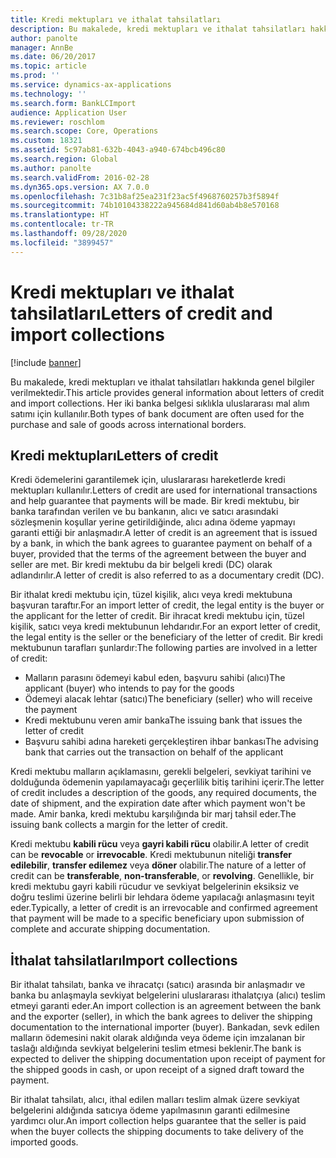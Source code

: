 ```yaml
---
title: Kredi mektupları ve ithalat tahsilatları
description: Bu makalede, kredi mektupları ve ithalat tahsilatları hakkında genel bilgiler verilmektedir. Her iki banka belgesi sıklıkla uluslararası mal alım satımı için kullanılır.
author: panolte
manager: AnnBe
ms.date: 06/20/2017
ms.topic: article
ms.prod: ''
ms.service: dynamics-ax-applications
ms.technology: ''
ms.search.form: BankLCImport
audience: Application User
ms.reviewer: roschlom
ms.search.scope: Core, Operations
ms.custom: 18321
ms.assetid: 5c97ab81-632b-4043-a940-674bcb496c80
ms.search.region: Global
ms.author: panolte
ms.search.validFrom: 2016-02-28
ms.dyn365.ops.version: AX 7.0.0
ms.openlocfilehash: 7c31b8af25ea231f23ac5f4968760257b3f5894f
ms.sourcegitcommit: 74b10104338222a945684d841d60ab4b8e570168
ms.translationtype: HT
ms.contentlocale: tr-TR
ms.lasthandoff: 09/28/2020
ms.locfileid: "3899457"
---
```

# <a name="letters-of-credit-and-import-collections"></a><span data-ttu-id="d1e48-104">Kredi mektupları ve ithalat tahsilatları</span><span class="sxs-lookup"><span data-stu-id="d1e48-104">Letters of credit and import collections</span></span>

[!include [banner](../includes/banner.md)]

<span data-ttu-id="d1e48-105">Bu makalede, kredi mektupları ve ithalat tahsilatları hakkında genel bilgiler verilmektedir.</span><span class="sxs-lookup"><span data-stu-id="d1e48-105">This article provides general information about letters of credit and import collections.</span></span> <span data-ttu-id="d1e48-106">Her iki banka belgesi sıklıkla uluslararası mal alım satımı için kullanılır.</span><span class="sxs-lookup"><span data-stu-id="d1e48-106">Both types of bank document are often used for the purchase and sale of goods across international borders.</span></span>

<a name="letters-of-credit"></a><span data-ttu-id="d1e48-107">Kredi mektupları</span><span class="sxs-lookup"><span data-stu-id="d1e48-107">Letters of credit</span></span>
-----------------

<span data-ttu-id="d1e48-108">Kredi ödemelerini garantilemek için, uluslararası hareketlerde kredi mektupları kullanılır.</span><span class="sxs-lookup"><span data-stu-id="d1e48-108">Letters of credit are used for international transactions and help guarantee that payments will be made.</span></span> <span data-ttu-id="d1e48-109">Bir kredi mektubu, bir banka tarafından verilen ve bu bankanın, alıcı ve satıcı arasındaki sözleşmenin koşullar yerine getirildiğinde, alıcı adına ödeme yapmayı garanti ettiği bir anlaşmadır.</span><span class="sxs-lookup"><span data-stu-id="d1e48-109">A letter of credit is an agreement that is issued by a bank, in which the bank agrees to guarantee payment on behalf of a buyer, provided that the terms of the agreement between the buyer and seller are met.</span></span> <span data-ttu-id="d1e48-110">Bir kredi mektubu da bir belgeli kredi (DC) olarak adlandırılır.</span><span class="sxs-lookup"><span data-stu-id="d1e48-110">A letter of credit is also referred to as a documentary credit (DC).</span></span>

<span data-ttu-id="d1e48-111">Bir ithalat kredi mektubu için, tüzel kişilik, alıcı veya kredi mektubuna başvuran taraftır.</span><span class="sxs-lookup"><span data-stu-id="d1e48-111">For an import letter of credit, the legal entity is the buyer or the applicant for the letter of credit.</span></span> <span data-ttu-id="d1e48-112">Bir ihracat kredi mektubu için, tüzel kişilik, satıcı veya kredi mektubunun lehdarıdır.</span><span class="sxs-lookup"><span data-stu-id="d1e48-112">For an export letter of credit, the legal entity is the seller or the beneficiary of the letter of credit.</span></span> <span data-ttu-id="d1e48-113">Bir kredi mektubunun tarafları şunlardır:</span><span class="sxs-lookup"><span data-stu-id="d1e48-113">The following parties are involved in a letter of credit:</span></span>

-   <span data-ttu-id="d1e48-114">Malların parasını ödemeyi kabul eden, başvuru sahibi (alıcı)</span><span class="sxs-lookup"><span data-stu-id="d1e48-114">The applicant (buyer) who intends to pay for the goods</span></span>
-   <span data-ttu-id="d1e48-115">Ödemeyi alacak lehtar (satıcı)</span><span class="sxs-lookup"><span data-stu-id="d1e48-115">The beneficiary (seller) who will receive the payment</span></span>
-   <span data-ttu-id="d1e48-116">Kredi mektubunu veren amir banka</span><span class="sxs-lookup"><span data-stu-id="d1e48-116">The issuing bank that issues the letter of credit</span></span>
-   <span data-ttu-id="d1e48-117">Başvuru sahibi adına hareketi gerçekleştiren ihbar bankası</span><span class="sxs-lookup"><span data-stu-id="d1e48-117">The advising bank that carries out the transaction on behalf of the applicant</span></span>

<span data-ttu-id="d1e48-118">Kredi mektubu malların açıklamasını, gerekli belgeleri, sevkiyat tarihini ve dolduğunda ödemenin yapılamayacağı geçerlilik bitiş tarihini içerir.</span><span class="sxs-lookup"><span data-stu-id="d1e48-118">The letter of credit includes a description of the goods, any required documents, the date of shipment, and the expiration date after which payment won't be made.</span></span> <span data-ttu-id="d1e48-119">Amir banka, kredi mektubu karşılığında bir marj tahsil eder.</span><span class="sxs-lookup"><span data-stu-id="d1e48-119">The issuing bank collects a margin for the letter of credit.</span></span> 

<span data-ttu-id="d1e48-120">Kredi mektubu **kabili rücu** veya **gayri kabili rücu** olabilir.</span><span class="sxs-lookup"><span data-stu-id="d1e48-120">A letter of credit can be **revocable** or **irrevocable**.</span></span> <span data-ttu-id="d1e48-121">Kredi mektubunun niteliği **transfer edilebilir**, **transfer edilemez** veya **döner** olabilir.</span><span class="sxs-lookup"><span data-stu-id="d1e48-121">The nature of a letter of credit can be **transferable**, **non-transferable**, or **revolving**.</span></span> <span data-ttu-id="d1e48-122">Genellikle, bir kredi mektubu gayri kabili rücudur ve sevkiyat belgelerinin eksiksiz ve doğru teslimi üzerine belirli bir lehdara ödeme yapılacağı anlaşmasını teyit eder.</span><span class="sxs-lookup"><span data-stu-id="d1e48-122">Typically, a letter of credit is an irrevocable and confirmed agreement that payment will be made to a specific beneficiary upon submission of complete and accurate shipping documentation.</span></span>

## <a name="import-collections"></a><span data-ttu-id="d1e48-123">İthalat tahsilatları</span><span class="sxs-lookup"><span data-stu-id="d1e48-123">Import collections</span></span>
<span data-ttu-id="d1e48-124">Bir ithalat tahsilatı, banka ve ihracatçı (satıcı) arasında bir anlaşmadır ve banka bu anlaşmayla sevkiyat belgelerini uluslararası ithalatçıya (alıcı) teslim etmeyi garanti eder.</span><span class="sxs-lookup"><span data-stu-id="d1e48-124">An import collection is an agreement between the bank and the exporter (seller), in which the bank agrees to deliver the shipping documentation to the international importer (buyer).</span></span> <span data-ttu-id="d1e48-125">Bankadan, sevk edilen malların ödemesini nakit olarak aldığında veya ödeme için imzalanan bir taslağı aldığında sevkiyat belgelerini teslim etmesi beklenir.</span><span class="sxs-lookup"><span data-stu-id="d1e48-125">The bank is expected to deliver the shipping documentation upon receipt of payment for the shipped goods in cash, or upon receipt of a signed draft toward the payment.</span></span> 

<span data-ttu-id="d1e48-126">Bir ithalat tahsilatı, alıcı, ithal edilen malları teslim almak üzere sevkiyat belgelerini aldığında satıcıya ödeme yapılmasının garanti edilmesine yardımcı olur.</span><span class="sxs-lookup"><span data-stu-id="d1e48-126">An import collection helps guarantee that the seller is paid when the buyer collects the shipping documents to take delivery of the imported goods.</span></span>




